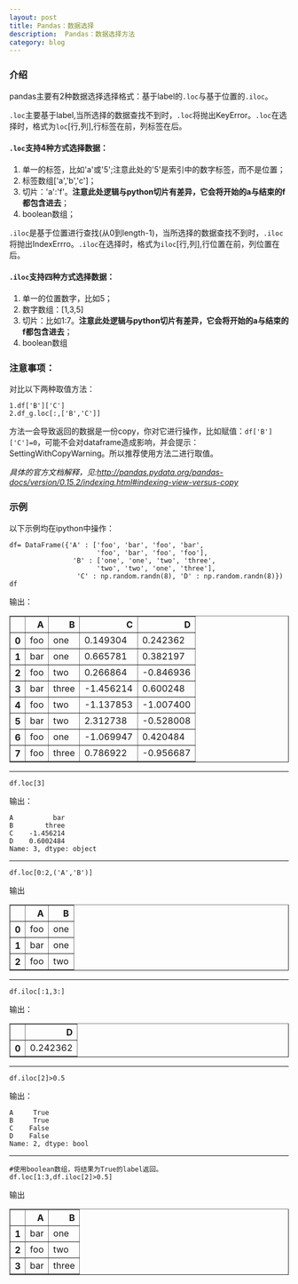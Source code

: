 ```yaml
---
layout: post
title: Pandas：数据选择
description:  Pandas：数据选择方法
category: blog
---
```


### 介绍

pandas主要有2种数据选择选择格式：基于label的`.loc`与基于位置的`.iloc`。

`.loc`主要基于label,当所选择的数据查找不到时，`.loc`将抛出KeyError。`.loc`在选择时，格式为`loc`[行,列],行标签在前，列标签在后。

#### `.loc`支持4种方式选择数据：
1. 单一的标签，比如'a'或'5';注意此处的'5'是索引中的数字标签，而不是位置；
2. 标签数组['a','b','c']；
3. 切片：'a':'f'。**注意此处逻辑与python切片有差异，它会将开始的a与结束的f都包含进去**；
4. boolean数组；


`.iloc`是基于位置进行查找(从0到length-1)，当所选择的数据查找不到时，`.iloc`将抛出IndexErrro。`.iloc`在选择时，格式为`iloc`[行,列],行位置在前，列位置在后。
#### `.iloc`支持四种方式选择数据：
1. 单一的位置数字，比如5；
2. 数字数组：[1,3,5]
3. 切片：比如1:7。**注意此处逻辑与python切片有差异，它会将开始的a与结束的f都包含进去**；
4. boolean数组


### 注意事项：
对比以下两种取值方法：

    1.df['B']['C']
    2.df_g.loc[:,['B','C']]

方法一会导致返回的数据是一份copy，你对它进行操作，比如赋值：`df['B']['C']=0`，可能不会对dataframe造成影响，并会提示：SettingWithCopyWarning。所以推荐使用方法二进行取值。

*具体的官方文档解释，见:http://pandas.pydata.org/pandas-docs/version/0.15.2/indexing.html#indexing-view-versus-copy*


### 示例
以下示例均在ipython中操作：

    df= DataFrame({'A' : ['foo', 'bar', 'foo', 'bar',
                          'foo', 'bar', 'foo', 'foo'],
                    'B' : ['one', 'one', 'two', 'three',
                          'two', 'two', 'one', 'three'],
                     'C' : np.random.randn(8), 'D' : np.random.randn(8)})
    df

 输出：
 
 
<table border="1" class="dataframe">
  <thead>
    <tr style="text-align: right;">
      <th></th>
      <th>A</th>
      <th>B</th>
      <th>C</th>
      <th>D</th>
    </tr>
  </thead>
  <tbody>
    <tr>
      <th>0</th>
      <td>foo</td>
      <td>one</td>
      <td>0.149304</td>
      <td>0.242362</td>
    </tr>
    <tr>
      <th>1</th>
      <td>bar</td>
      <td>one</td>
      <td>0.665781</td>
      <td>0.382197</td>
    </tr>
    <tr>
      <th>2</th>
      <td>foo</td>
      <td>two</td>
      <td>0.266864</td>
      <td>-0.846936</td>
    </tr>
    <tr>
      <th>3</th>
      <td>bar</td>
      <td>three</td>
      <td>-1.456214</td>
      <td>0.600248</td>
    </tr>
    <tr>
      <th>4</th>
      <td>foo</td>
      <td>two</td>
      <td>-1.137853</td>
      <td>-1.007400</td>
    </tr>
    <tr>
      <th>5</th>
      <td>bar</td>
      <td>two</td>
      <td>2.312738</td>
      <td>-0.528008</td>
    </tr>
    <tr>
      <th>6</th>
      <td>foo</td>
      <td>one</td>
      <td>-1.069947</td>
      <td>0.420484</td>
    </tr>
    <tr>
      <th>7</th>
      <td>foo</td>
      <td>three</td>
      <td>0.786922</td>
      <td>-0.956687</td>
    </tr>
  </tbody>
</table>

--------------------------------


    df.loc[3]

输出：

    A          bar
    B        three
    C    -1.456214
    D    0.6002484
    Name: 3, dtype: object

-----------------

    df.loc[0:2,('A','B')]

输出


<table border="1" class="dataframe">
  <thead>
    <tr style="text-align: right;">
      <th></th>
      <th>A</th>
      <th>B</th>
    </tr>
  </thead>
  <tbody>
    <tr>
      <th>0</th>
      <td>foo</td>
      <td>one</td>
    </tr>
    <tr>
      <th>1</th>
      <td>bar</td>
      <td>one</td>
    </tr>
    <tr>
      <th>2</th>
      <td>foo</td>
      <td>two</td>
    </tr>
  </tbody>
</table>


-----------------
    
    df.iloc[:1,3:]

输出：


<table border="1" class="dataframe">
  <thead>
    <tr style="text-align: right;">
      <th></th>
      <th>D</th>
    </tr>
  </thead>
  <tbody>
    <tr>
      <th>0</th>
      <td>0.242362</td>
    </tr>
  </tbody>
</table>


----------------------
    
    df.iloc[2]>0.5
    
    
输出：

    A     True
    B     True
    C    False
    D    False
    Name: 2, dtype: bool

--------------------------------
    #使用boolean数组，将结果为True的label返回。
    df.loc[1:3,df.iloc[2]>0.5]

输出

<table border="1" class="dataframe">
  <thead>
    <tr style="text-align: right;">
      <th></th>
      <th>A</th>
      <th>B</th>
    </tr>
  </thead>
  <tbody>
    <tr>
      <th>1</th>
      <td>bar</td>
      <td>one</td>
    </tr>
    <tr>
      <th>2</th>
      <td>foo</td>
      <td>two</td>
    </tr>
    <tr>
      <th>3</th>
      <td>bar</td>
      <td>three</td>
    </tr>
  </tbody>
</table>





[It'web]:    http://itweb.me  "It’web"
